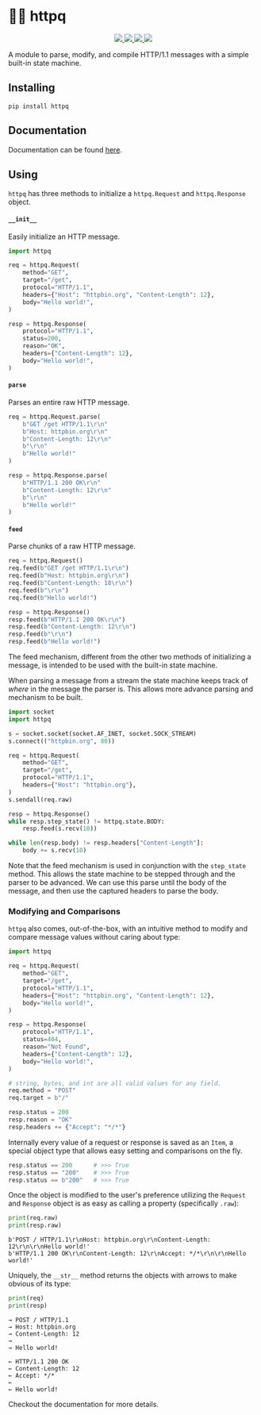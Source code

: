 # 🏃‍♂️ httpq

<p align="center">

  <a href="https://github.com/synchronizing/httpq/actions/workflows/pytest-cover-run.yaml">
    <img src="https://github.com/synchronizing/httpq/actions/workflows/pytest-cover-run.yaml/badge.svg">
  </a>

<a href="https://synchronizing.github.io/httpq/">
    <img src="https://github.com/synchronizing/httpq/actions/workflows/docs-publish.yaml/badge.svg">
  </a>

  <a href="https://coveralls.io/github/synchronizing/httpq?branch=master">
    <img src="https://coveralls.io/repos/github/synchronizing/httpq/badge.svg?branch=master">
  </a>

  <a href="https://opensource.org/licenses/MIT">
    <img src="https://img.shields.io/badge/License-MIT-yellow.svg">
  </a>
</p>

A module to parse, modify, and compile HTTP/1.1 messages with a simple built-in state machine.

## Installing

```
pip install httpq
```

## Documentation

Documentation can be found [here](https://synchronizing.github.io/httpq/).

## Using

`httpq` has three methods to initialize a `httpq.Request` and `httpq.Response` object.

#### `__init__`

Easily initialize an HTTP message.

```python
import httpq

req = httpq.Request(
    method="GET",
    target="/get",
    protocol="HTTP/1.1",
    headers={"Host": "httpbin.org", "Content-Length": 12},
    body="Hello world!",
)

resp = httpq.Response(
    protocol="HTTP/1.1",
    status=200,
    reason="OK",
    headers={"Content-Length": 12},
    body="Hello world!",
)
```

#### `parse`

Parses an entire raw HTTP message.

```python
req = httpq.Request.parse(
    b"GET /get HTTP/1.1\r\n"
    b"Host: httpbin.org\r\n"
    b"Content-Length: 12\r\n"
    b"\r\n"
    b"Hello world!"
)

resp = httpq.Response.parse(
    b"HTTP/1.1 200 OK\r\n"
    b"Content-Length: 12\r\n"
    b"\r\n"
    b"Hello world!"
)
```

#### `feed`

Parse chunks of a raw HTTP message.

```python
req = httpq.Request()
req.feed(b"GET /get HTTP/1.1\r\n")
req.feed(b"Host: httpbin.org\r\n")
req.feed(b"Content-Length: 18\r\n")
req.feed(b"\r\n")
req.feed(b"Hello world!")

resp = httpq.Response()
resp.feed(b"HTTP/1.1 200 OK\r\n")
resp.feed(b"Content-Length: 12\r\n")
resp.feed(b"\r\n")
resp.feed(b"Hello world!")
```

The feed mechanism, different from the other two methods of initializing a message, is intended to be used with the built-in state machine. 

When parsing a message from a stream the state machine keeps track of *where* in the message the parser is. This allows more advance parsing and mechanism to be built.

```python
import socket
import httpq

s = socket.socket(socket.AF_INET, socket.SOCK_STREAM)
s.connect(("httpbin.org", 80))

req = httpq.Request(
    method="GET",
    target="/get",
    protocol="HTTP/1.1",
    headers={"Host": "httpbin.org"},
)
s.sendall(req.raw)

resp = httpq.Response()
while resp.step_state() != httpq.state.BODY:
    resp.feed(s.recv(10))

while len(resp.body) != resp.headers["Content-Length"]:
    body += s.recv(10)
```

Note that the feed mechanism is used in conjunction with the `step_state` method. This allows the state machine to be stepped through and the parser to be advanced. We can use this parse until the body of the message, and then use the captured headers to parse the body.

### Modifying and Comparisons

`httpq` also comes, out-of-the-box, with an intuitive method to modify and compare message values without caring about type:

```python
import httpq

req = httpq.Request(
    method="GET",
    target="/get",
    protocol="HTTP/1.1",
    headers={"Host": "httpbin.org", "Content-Length": 12},
    body="Hello world!",
)

resp = httpq.Response(
    protocol="HTTP/1.1",
    status=404,
    reason="Not Found",
    headers={"Content-Length": 12},
    body="Hello world!",
)

# string, bytes, and int are all valid values for any field.
req.method = "POST"
req.target = b"/"

resp.status = 200
resp.reason = "OK"
resp.headers += {"Accept": "*/*"}
```

Internally every value of a request or response is saved as an `Item`, a special object type that allows easy setting and comparisons on the fly.

```python
resp.status == 200      # >>> True
resp.status == "200"    # >>> True
resp.status == b"200"   # >>> True
```

Once the object is modified to the user's preference utilizing the `Request` and `Response` object is as easy as calling a property (specifically `.raw`):

```python
print(req.raw)
print(resp.raw)
```

```
b'POST / HTTP/1.1\r\nHost: httpbin.org\r\nContent-Length: 12\r\n\r\nHello world!'
b'HTTP/1.1 200 OK\r\nContent-Length: 12\r\nAccept: */*\r\n\r\nHello world!'
```

Uniquely, the `__str__` method returns the objects with arrows to make obvious of its type:

```python
print(req)
print(resp)
```

```
→ POST / HTTP/1.1
→ Host: httpbin.org
→ Content-Length: 12
→ 
→ Hello world!

← HTTP/1.1 200 OK
← Content-Length: 12
← Accept: */*
← 
← Hello world!
```

Checkout the documentation for more details.
